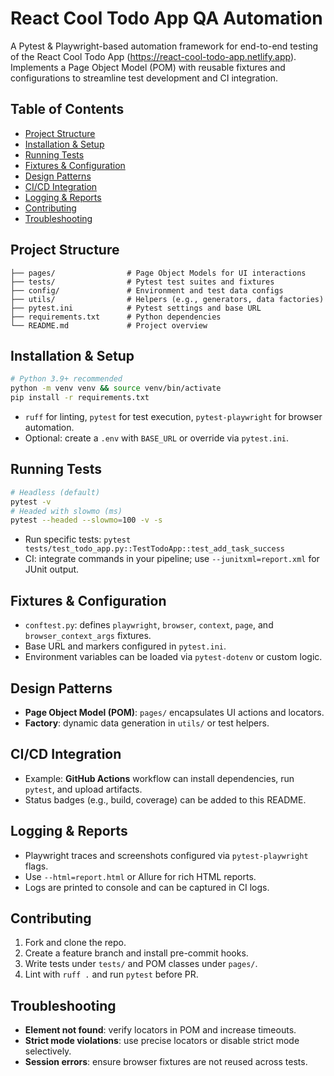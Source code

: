# React Cool Todo App QA Automation

A Pytest & Playwright-based automation framework for end-to-end testing of the React Cool Todo App (https://react-cool-todo-app.netlify.app). Implements a Page Object Model (POM) with reusable fixtures and configurations to streamline test development and CI integration.

## Table of Contents
- [Project Structure](#project-structure)
- [Installation & Setup](#installation--setup)
- [Running Tests](#running-tests)
- [Fixtures & Configuration](#fixtures--configuration)
- [Design Patterns](#design-patterns)
- [CI/CD Integration](#cicd-integration)
- [Logging & Reports](#logging--reports)
- [Contributing](#contributing)
- [Troubleshooting](#troubleshooting)


## Project Structure
```
├── pages/                # Page Object Models for UI interactions
├── tests/                # Pytest test suites and fixtures
├── config/               # Environment and test data configs
├── utils/                # Helpers (e.g., generators, data factories)
├── pytest.ini            # Pytest settings and base URL
├── requirements.txt      # Python dependencies
└── README.md             # Project overview
```

## Installation & Setup
```bash
# Python 3.9+ recommended
python -m venv venv && source venv/bin/activate
pip install -r requirements.txt
```
- `ruff` for linting, `pytest` for test execution, `pytest-playwright` for browser automation.
- Optional: create a `.env` with `BASE_URL` or override via `pytest.ini`.

## Running Tests
```bash
# Headless (default)
pytest -v
# Headed with slowmo (ms)
pytest --headed --slowmo=100 -v -s
```
- Run specific tests: `pytest tests/test_todo_app.py::TestTodoApp::test_add_task_success`
- CI: integrate commands in your pipeline; use `--junitxml=report.xml` for JUnit output.

## Fixtures & Configuration
- `conftest.py`: defines `playwright`, `browser`, `context`, `page`, and `browser_context_args` fixtures.
- Base URL and markers configured in `pytest.ini`.
- Environment variables can be loaded via `pytest-dotenv` or custom logic.

## Design Patterns
- **Page Object Model (POM)**: `pages/` encapsulates UI actions and locators.
- **Factory**: dynamic data generation in `utils/` or test helpers.

## CI/CD Integration
- Example: **GitHub Actions** workflow can install dependencies, run `pytest`, and upload artifacts.
- Status badges (e.g., build, coverage) can be added to this README.

## Logging & Reports
- Playwright traces and screenshots configured via `pytest-playwright` flags.
- Use `--html=report.html` or Allure for rich HTML reports.
- Logs are printed to console and can be captured in CI logs.

## Contributing
1. Fork and clone the repo.
2. Create a feature branch and install pre-commit hooks.
3. Write tests under `tests/` and POM classes under `pages/`.
4. Lint with `ruff .` and run `pytest` before PR.

## Troubleshooting
- **Element not found**: verify locators in POM and increase timeouts.
- **Strict mode violations**: use precise locators or disable strict mode selectively.
- **Session errors**: ensure browser fixtures are not reused across tests.